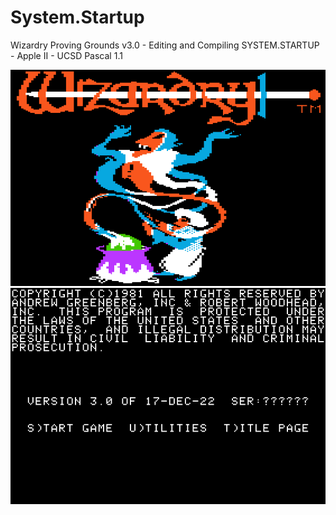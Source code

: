 # System.Startup
Wizardry Proving Grounds v3.0 - Editing and Compiling SYSTEM.STARTUP - Apple II - UCSD Pascal 1.1

<img src="resources/boot-splash-01.png" alt="Boot Splash 01"/>

<img src="resources/boot-splash-02.png" alt="Boot Spash 02"/>
